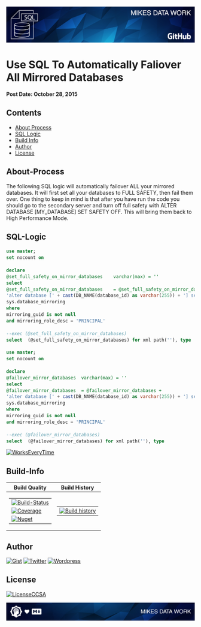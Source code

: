 ![MIKES DATA WORK GIT REPO](https://raw.githubusercontent.com/mikesdatawork/images/master/git_mikes_data_work_banner_01.png "Mikes Data Work")        

# Use SQL To Automatically Faliover All Mirrored Databases
**Post Date: October 28, 2015**        



## Contents    
- [About Process](##About-Process)  
- [SQL Logic](#SQL-Logic)  
- [Build Info](#Build-Info)  
- [Author](#Author)  
- [License](#License)       

## About-Process

<p>The following SQL logic will automatically failover ALL your mirrored databases. It will first set all your databases to FULL SAFETY, then fail them over. One thing to keep in mind is that after you have run the code you should go to the secondary server and turn off full safety with ALTER DATABASE [MY_DATABASE] SET SAFETY OFF. This will bring them back to High Performance Mode.</p>      



## SQL-Logic
```SQL
use master;
set nocount on
 
declare
@set_full_safety_on_mirror_databases    varchar(max) = ''
select
@set_full_safety_on_mirror_databases    = @set_full_safety_on_mirror_databases +
'alter database [' + cast(DB_NAME(database_id) as varchar(255)) + '] set safety full;' + char(10) from
sys.database_mirroring
where
mirroring_guid is not null
and mirroring_role_desc = 'PRINCIPAL'
 
--exec (@set_full_safety_on_mirror_databases)
select  (@set_full_safety_on_mirror_databases) for xml path(''), type
 
use master;
set nocount on
 
declare
@failover_mirror_databases  varchar(max) = ''
select
@failover_mirror_databases  = @failover_mirror_databases +
'alter database [' + cast(DB_NAME(database_id) as varchar(255)) + '] set partner failover;' + char(10) + char(10) from
sys.database_mirroring
where
mirroring_guid is not null
and mirroring_role_desc = 'PRINCIPAL'
 
--exec (@failover_mirror_databases)
select  (@failover_mirror_databases) for xml path(''), type

```

[![WorksEveryTime](https://forthebadge.com/images/badges/60-percent-of-the-time-works-every-time.svg)](https://shitday.de/)

## Build-Info

| Build Quality | Build History |
|--|--|
|<table><tr><td>[![Build-Status](https://ci.appveyor.com/api/projects/status/pjxh5g91jpbh7t84?svg?style=flat-square)](#)</td></tr><tr><td>[![Coverage](https://coveralls.io/repos/github/tygerbytes/ResourceFitness/badge.svg?style=flat-square)](#)</td></tr><tr><td>[![Nuget](https://img.shields.io/nuget/v/TW.Resfit.Core.svg?style=flat-square)](#)</td></tr></table>|<table><tr><td>[![Build history](https://buildstats.info/appveyor/chart/tygerbytes/resourcefitness)](#)</td></tr></table>|

## Author

[![Gist](https://img.shields.io/badge/Gist-MikesDataWork-<COLOR>.svg)](https://gist.github.com/mikesdatawork)
[![Twitter](https://img.shields.io/badge/Twitter-MikesDataWork-<COLOR>.svg)](https://twitter.com/mikesdatawork)
[![Wordpress](https://img.shields.io/badge/Wordpress-MikesDataWork-<COLOR>.svg)](https://mikesdatawork.wordpress.com/)


   
## License
[![LicenseCCSA](https://img.shields.io/badge/License-CreativeCommonsSA-<COLOR>.svg)](https://creativecommons.org/share-your-work/licensing-types-examples/)

![Mikes Data Work](https://raw.githubusercontent.com/mikesdatawork/images/master/git_mikes_data_work_banner_02.png "Mikes Data Work")

